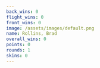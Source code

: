 ```yaml
---
back_wins: 0
flight_wins: 0
front_wins: 0
image: /assets/images/default.png
name: Rollins, Brad
overall_wins: 0
points: 0
rounds: 1
skins: 0
---
```

